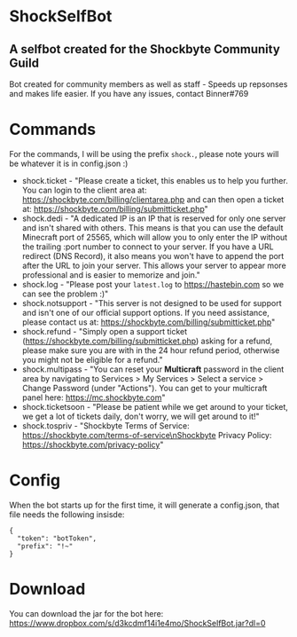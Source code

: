 ShockSelfBot
===========
A selfbot created for the Shockbyte Community Guild
---------------------------------------------------
Bot created for community members as well as staff - Speeds up repsonses and makes life easier. If you have any issues, contact Binner#769

Commands
======
For the commands, I will be using the prefix `shock.`, please note yours will be whatever it is in config.json :)
- shock.ticket - "Please create a ticket, this enables us to help you further. You can login to the client area at: https://shockbyte.com/billing/clientarea.php and can then open a ticket at: https://shockbyte.com/billing/submitticket.php"
- shock.dedi - "A dedicated IP is an IP that is reserved for only one server and isn't shared with others. This means is that you can use the default Minecraft port of 25565, which will allow you to only enter the IP without the trailing :port number to connect to your server. If you have a URL redirect (DNS Record), it also means you won't have to append the port after the URL to join your server. This allows your server to appear more professional and is easier to memorize and join."
- shock.log - "Please post your `latest.log` to https://hastebin.com so we can see the problem :)"
- shock.notsupport - "This server is not designed to be used for support and isn't one of our official support options. If you need assistance, please contact us at: https://shockbyte.com/billing/submitticket.php"
- shock.refund - "Simply open a support ticket (https://shockbyte.com/billing/submitticket.php) asking for a refund, please make sure you are with in the 24 hour refund period, otherwise you might not be eligible for a refund."
- shock.multipass - "You can reset your **Multicraft** password in the client area by navigating to Services > My Services > Select a service > Change Password (under \"Actions\"). You can get to your multicraft panel here: https://mc.shockbyte.com"
- shock.ticketsoon - "Please be patient while we get around to your ticket, we get a lot of tickets daily, don't worry, we will get around to it!"
- shock.tospriv - "Shockbyte Terms of Service: https://shockbyte.com/terms-of-service\nShockbyte Privacy Policy: https://shockbyte.com/privacy-policy"

Config
======
When the bot starts up for the first time, it will generate a config.json, that file needs the following insisde:
```
{
  "token": "botToken",
  "prefix": "!~"
}
```

Download
=====
You can download the jar for the bot here: https://www.dropbox.com/s/d3kcdmf14i1e4mo/ShockSelfBot.jar?dl=0
